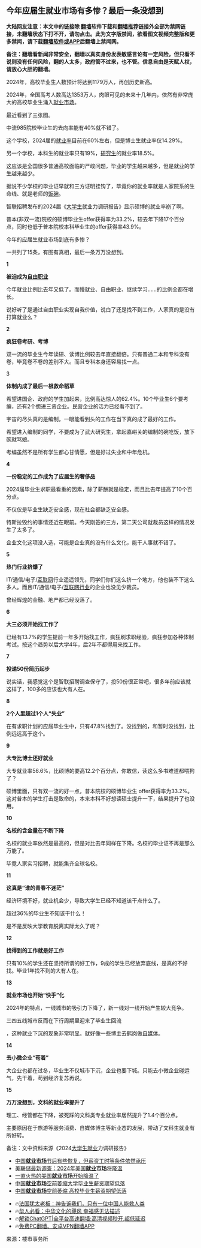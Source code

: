  <!-- 面包屑导航 --> <h2>今年应届生就业市场有多惨？最后一条没想到</h2> <p class="notice"><b>大陆网友注意：本文中的链接除 <a href="https://github.com/bannedbook/fanqiang" >翻墙</a>软件下载和<a href="https://github.com/killgcd/justmysocks/blob/master/README.md">翻墙推荐</a>链接外全部为禁网链接，未翻墙状态下打不开，请勿点击。此为文字版禁闻，欲看图文视频完整版和更多禁闻，请下载<a href="https://github.com/bannedbook/fanqiang">翻墙软件或APP</a>后翻墙上禁闻网。</p><p>备注：翻墙看新闻非常安全，翻墙以真实身份发表敏感言论有一定风险，但只看不说则没有任何风险，翻的人太多，政府管不过来，也不管。信息自由是天赋人权，请放心大胆的翻墙。</b></p>  <div class="entry"> <p>2024年，高校毕业生人数预计将达到1179万人，再创历史新高。</p> <p>2024年，全国高考人数高达1353万人，肉眼可见的未来十几年内，依然有非常庞大的高校毕业生涌入<a href="https://www.bannedbook.org/bnews/tag/%E5%B0%B1%E4%B8%9A%E5%B8%82%E5%9C%BA/" class="st_tag internal_tag" rel="tag" title="标签 就业市场 下的日志">就业市场</a>。</p> <p>最近看到了三张图。</p> <p>中流985院校毕业生的去向率能有40%就不错了。</p> <p>这个学校，2024届的<a href="https://www.bannedbook.org/bnews/tag/%E5%B0%B1%E4%B8%9A%E7%8E%87/" class="st_tag internal_tag" rel="tag" title="标签 就业率 下的日志">就业率</a>目前在60%左右，但是博士生就业率仅14.29%。</p> <p>另一个学校，本科生的就业率只有19%，<a href="https://www.bannedbook.org/bnews/tag/%e7%a0%94%e7%a9%b6%e7%94%9f/" class="st_tag internal_tag" rel="tag" title="标签 研究生 下的日志">研究生</a>的就业率18.5%。</p> <p>这应该是全国很多普通高校面临的严峻问题，毕业的学生越来越多，但是就业的学生越来越少。</p> <p>据说不少学校的毕业证早就和三方证明挂钩了，毕竟你的就业率就是人家院系的生命线、就是老师的<span class='wp_keywordlink'><a href="https://www.bannedbook.org/forum11/topic308.html" title="禁片：饭碗是党给的吗？" target="_blank">饭碗</a></span>。</p> <p>智联招聘发布的2024届《<a href="https://www.bannedbook.org/bnews/tag/%e5%a4%a7%e5%ad%a6%e7%94%9f/" class="st_tag internal_tag" rel="tag" title="标签 大学生 下的日志">大学生</a>就业力调研报告》显示硕博的就业率崩了啊。</p> <p>普本(非双一流)院校的硕博毕业生offer获得率为33.2%，较去年下降17个百分点，同时也低于普本院校本科毕业生的offer获得率43.9%。</p> <p>今年的应届生就业市场到底有多惨？</p> <p>一共列了15条，有图有真相，最后一条万万没想到。</p> <p><strong>1</strong></p> <p><strong>被迫成为<a href="https://www.bannedbook.org/bnews/tag/%E8%87%AA%E7%94%B1%E8%81%8C%E4%B8%9A/" class="st_tag internal_tag" rel="tag" title="标签 自由职业 下的日志">自由职业</a></strong></p> <p>今年就业比例比去年又低了。而慢就业、自由职业、继续学习&#8230;&#8230;的比例全都在增长。</p> <p>说好听了是通过自由职业实现自我价值，说白了还是找不到工作，人家真的是没有打算就业么？</p> <p><strong>2</strong></p> <p><strong>疯狂卷考研、考博</strong></p>  <p>双一流的毕业生今年读研、读博比例较去年直接翻倍。只有普通二本和专科没有卷，毕竟卷不卷的差别不大。而且专科本身还容易找一点。</p> <p>3</p> <p><strong>体制内成了最后一根救命稻草</strong></p> <p>希望进国企、政府的学生加起来，比例高达惊人的62.4%。10个毕业生6个要考编，还有2个想进三资企业。民营企业的活力已经看不到了。</p> <p>宇宙的尽头真的是编制，一眼能看到头的工作在当下真的成了最好的工作。</p> <p>希望进入编制的同学，不要成为了武大研究生，拿起嘉峪关的编制的碗吃饭，放下碗就骂娘。</p> <p>考编虽然不是所有学生都心甘情愿，但是好过失业和中年危机。</p> <p><strong>4</strong></p> <p><strong>一份稳定的工作成为了应届生的奢侈品</strong></p> <p>2024届毕业生求职最看重的因素，除了薪酬就是稳定，而且比去年提高了10个百分点。</p> <p>不仅仅是毕业生缺乏安全感，现在社会都缺乏安全感。</p> <p>特斯拉毁约的事情还近在眼前。今天刚签的三方，第二天公司就裁员这样的情况发生了太多了。</p> <p>企业文化这项没人选，可能是企业真的没有什么文化，能干人事就不错了。</p> <p><strong>5</strong></p> <p><strong>热门行业挤爆了</strong></p> <p>IT/通信/电子/<a href="https://www.bannedbook.org/bnews/tag/%e4%ba%92%e8%81%94%e7%bd%91/" class="st_tag internal_tag" rel="tag" title="标签 互联网 下的日志">互联网</a>行业遥遥领先，同学们你们这么挤一个地方，他也装不下这么多人。而且IT/通信/电子/<a href="https://www.bannedbook.org/bnews/tag/%e4%ba%92%e8%81%94%e7%bd%91%e8%a1%8c%e4%b8%9a/" class="st_tag internal_tag" rel="tag" title="标签 互联网行业 下的日志">互联网行业</a>的企业也没见少裁员。</p> <p>曾经辉煌的金融、地产都已经没落了。</p> <p><strong>6</strong></p>  <p><strong>大三必须开始找工作了</strong></p> <p>已经有13.7%的学生提前一年多开始找工作，疯狂刷求职经验，疯狂参加各种体制考试。按这个趋势以后大学4年，后2年不都得用来找工作。</p> <p><strong>7</strong></p> <p><strong>投递50份简历起步</strong></p> <p>说实话，我感觉这个是智联招聘调查保守了，投50份很正常吧，很多年前应该就这样了，100多的应该也大有人在。</p> <p><strong>8</strong></p> <p><strong>2个人里超过1个人“失业”</strong></p> <p>在有求职计划的应届毕业生中，只有47.8%找到了。没找到的，和暂时没找到，比例远远高于这个。</p> <p><strong>9</strong></p> <p><strong>大专比博士还好就业</strong></p> <p>大专就业率56.6%，比硕博的要高12.2个百分点，你敢信，读这么多书难道都喂狗了？</p> <p>硕博里面，只有双一流的好一点，普本院校的硕博毕业生 offer获得率为33.2%。这对普本的学生打击是致命的，本来本科不好想读硕士提升一下，结果提升了也没用。</p> <p><strong>10</strong></p> <p><strong>名校的含金量在不断下降</strong></p> <p>名校的就业率依然是最高的，但是对比去年同样在下降。名校的毕业证不再是那么万能了。</p> <p>毕竟人家实习招聘，就能集齐全球名校。</p> <p><strong>11</strong></p> <p><strong>这真是“谁的青春不迷茫”</strong></p>  <p>经济环境不好，就业机会少，导致大学生已经不知道该干点什么了。</p> <p>超过36%的毕业生不知该干什么！</p> <p>是不是反映大学教育脱离实际太久了呢？</p> <p><strong>12</strong></p> <p><strong>找得到的工作就是好工作</strong></p> <p>只有10%的学生还在坚持所谓的好工作，9成的学生已经放弃底线，是真的不好找。毕业1年找不到的大有人在。</p> <p><strong>13</strong></p> <p><strong>就业市场也开始“快手”化</strong></p> <p>2024年的特点，一线城市的吸引力下降了，新一线对一线开始产生较大竞争。</p> <p>三四五线城市反而在下行周期里迎来了毕业生回流</p> <p>，这种就业下沉的现象非常明显。就好像一些博主去鹤岗做<a href="https://www.bannedbook.org/bnews/tag/%e8%87%aa%e5%aa%92%e4%bd%93/" class="st_tag internal_tag" rel="tag" title="标签 自媒体 下的日志">自媒体</a>。</p> <p><strong>14</strong></p> <p><strong>去小微企业“苟着”</strong></p> <p>大企业也都在过冬，毕业生不仅城市下沉，企业也要下城。只能去小微企业碰运气，先干着，苟到经济复苏再说。</p> <p><strong>15</strong></p> <p><strong>万万没想到，文科的就业率提升了</strong></p> <p>理工、经管都在下降，被死踩的文科类专业就业率居然提升了1.4个百分点。</p> <p>主要原因在于旅游等服务消费、自媒体博主等新业态的发展，带动了文科生就业有所好转。</p>  <p>备注：文中资料来源《2024<a href="https://www.bannedbook.org/bnews/tag/%E5%A4%A7%E5%AD%A6%E7%94%9F%E5%B0%B1%E4%B8%9A/" class="st_tag internal_tag" rel="tag" title="标签 大学生就业 下的日志">大学生就业</a>力调研报告》</p> <!--<div id="taboola-mid-1"></div>--><ul class='op-related-articles' title='相关阅读'> <li><a href='https://www.bannedbook.org/bnews/headline/20240301/2007319.html' target='_blank'>中国<b>就业市场</b>节后有些恢复，但薪资工时等条件依然承压</a></li> <li><a href='https://www.bannedbook.org/bnews/cnnews/20231229/1980371.html' target='_blank'>美联储最新调查：2024年美国<b>就业市场</b>将降温</a></li> <li><a href='https://www.bannedbook.org/bnews/cnnews/20231206/1970393.html' target='_blank'>一直火热的美国<b>就业市场</b>开始降温了</a></li> <li><a href='https://www.bannedbook.org/bnews/ccpdope/20231022/1950796.html' target='_blank'>中国<b>就业市场</b>空前萎缩大学毕业生薪资期望低落</a></li> <li><a href='https://www.bannedbook.org/bnews/headline/20231022/1950537.html' target='_blank'>中国<b>就业市场</b>空前萎缩 高校毕业生薪资期望低落</a></li> </ul> <ul class="texttj"> <li>🔥<a href="https://www.bannedbook.org/bnews/ssgc/20230219/1850782.html" target="_blank">法国犹太老板：神告诉我们，只有一位中国人能救人类</a></li> <li>🔥<a href="https://www.bannedbook.org/bnews/comments/20220220/1694796.html" target="_blank">华人必看：中华文化的飓风 幸福感无法描述</a></li> <li>🔥<a href="https://github.com/bannedbook/fanqiang/wiki/V2ray%E6%9C%BA%E5%9C%BA" target="_blank">解锁ChatGPT|全平台高速翻墙:高清视频秒开,超低延迟</a></li> <li>🔥<a href="https://github.com/bannedbook/fanqiang/wiki/%E7%A6%81%E9%97%BB%E7%BD%91%E5%AE%89%E5%8D%93%E7%BF%BB%E5%A2%99%E6%96%B0%E9%97%BBAPP" target="_blank">免费PC翻墙、安卓VPN翻墙APP</a></li> </ul><p class="src-info">来源：楼市事务所 </p><a name='sharetosocial'></a> <div style="margin-bottom:5px;padding-bottom:5px;clear:both"> <div id="archive-pix-1" class="banner-ads"> <!-- AuctionX Display platform tag START --> <div id="27602x728x90x621x_ADSLOT1" clicktrack="%%CLICK_URL_ESC%%"></div>  <!-- AuctionX Display platform tag END --> </div> <div id="archive-pix-2" class="banner-ads"> <!-- AuctionX Display platform tag START --> <div id="27556x300x250x621x_ADSLOT1" clicktrack="%%CLICK_URL_ESC%%" style="margin:0 auto;text-align:center"></div>  <!-- AuctionX Display platform tag END --> </div> </div>  <div id="archive-pix-1" class="banner-ads"> <!-- AuctionX Display platform tag START --> <div id="27603x728x90x621x_ADSLOT1" clicktrack="%%CLICK_URL_ESC%%"></div>  <!-- AuctionX Display platform tag END --> </div> </div><!--END ENTRY--> 